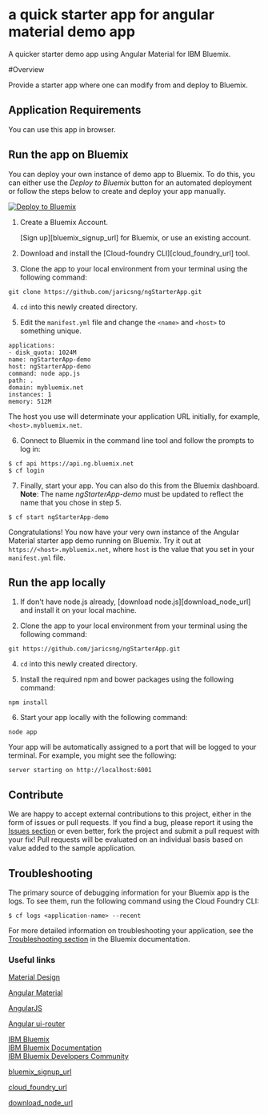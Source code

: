 # a quick starter app for angular material demo app
A quicker starter demo app using Angular Material for IBM Bluemix.

#Overview

Provide a starter app where one can modify from and deploy to Bluemix.

## Application Requirements
You can use this app in  browser.

## Run the app on Bluemix
You can deploy your own instance of demo app to Bluemix. 
To do this, you can either use the _Deploy to Bluemix_ button for an automated deployment or follow the steps below to create and deploy your app manually.

[![Deploy to Bluemix](https://bluemix.net/deploy/button.png)](https://bluemix.net/deploy?repository=https://github.com/jaricsng/ngStarterApp.git)

1. Create a Bluemix Account.

    [Sign up][bluemix_signup_url] for Bluemix, or use an existing account.

2. Download and install the [Cloud-foundry CLI][cloud_foundry_url] tool.

3. Clone the app to your local environment from your terminal using the following command:

  ```
  git clone https://github.com/jaricsng/ngStarterApp.git
  ```

4. `cd` into this newly created directory.

5. Edit the `manifest.yml` file and change the `<name>` and `<host>` to something unique.

  ```
applications:
- disk_quota: 1024M
  name: ngStarterApp-demo
  host: ngStarterApp-demo
  command: node app.js
  path: .
  domain: mybluemix.net
  instances: 1
  memory: 512M
  ```
  The host you use will determinate your application URL initially, for example, `<host>.mybluemix.net`.

6. Connect to Bluemix in the command line tool and follow the prompts to log in:

  ```
  $ cf api https://api.ng.bluemix.net
  $ cf login
  ```

7. Finally, start your app. You can also do this from the Bluemix dashboard. **Note**: The name *ngStarterApp-demo* must be updated to reflect the name that you chose in step 5.

  ```
  $ cf start ngStarterApp-demo
  ```

Congratulations! You now have your very own instance of the Angular Material starter app demo running on Bluemix. Try it out at `https://<host>.mybluemix.net`, where `host` is the value that you set in your `manifest.yml` file.

## Run the app locally
1. If don't have node.js already, [download node.js][download_node_url] and install it on your local machine.

3. Clone the app to your local environment from your terminal using the following command:

  ```
  git https://github.com/jaricsng/ngStarterApp.git
  ```

4. `cd` into this newly created directory.

5. Install the required npm and bower packages using the following command:

  ```
  npm install
  ```

6. Start your app locally with the following command:

  ```
  node app
  ```

Your app will be automatically assigned to a port that will be logged to your terminal. For example, you might see the following:
  ```
  server starting on http://localhost:6001
   ```
   
## Contribute
We are happy to accept external contributions to this project, either in the form of issues or pull requests. 
If you find a bug, please report it using the [Issues section](https://github.com/jaricsng/ngStarterApp/issues) or even better, fork the project and submit a pull request with your fix! 
Pull requests will be evaluated on an individual basis based on value added to the sample application.

## Troubleshooting

The primary source of debugging information for your Bluemix app is the logs. To see them, run the following command using the Cloud Foundry CLI:

  ```
  $ cf logs <application-name> --recent
  ```
For more detailed information on troubleshooting your application, see the [Troubleshooting section](https://www.ng.bluemix.net/docs/troubleshoot/tr.html) in the Bluemix documentation.

### Useful links
[Material Design](https://stories.uplabs.com/tagged/material-design)

[Angular Material](https://material.angularjs.org/latest/)

[AngularJS](https://angularjs.org/)

[Angular ui-router](https://angular-ui.github.io/ui-router/site/#/api/ui.router)

[IBM Bluemix](https://bluemix.net/)  
[IBM  Bluemix Documentation](https://www.ng.bluemix.net/docs/)  
[IBM Bluemix Developers Community](http://developer.ibm.com/bluemix)

[bluemix_signup_url](https://console.ng.bluemix.net/registration/)

[cloud_foundry_url](https://github.com/cloudfoundry/cli)

[download_node_url](https://nodejs.org/download/)

